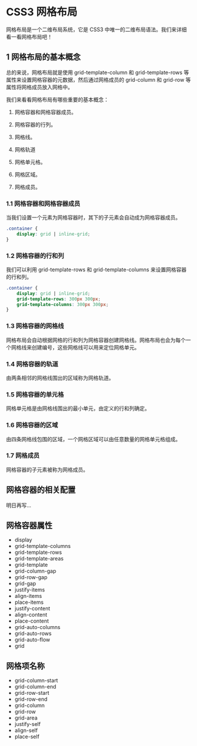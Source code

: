 # CSS3 网格布局

网格布局是一个二维布局系统，它是 CSS3 中唯一的二维布局语法。我们来详细看一看网格布局吧！

## 1 网格布局的基本概念

总的来说，网格布局就是使用 grid-template-column 和 grid-template-rows 等属性来设置网格容器的元数据，然后通过网格成员的 grid-column 和 grid-row 等属性将网格成员放入网格中。

我们来看看网格布局有哪些重要的基本概念：

1. 网格容器和网格容器成员。

2. 网格容器的行列。

3. 网格线。

4. 网格轨道

5. 网格单元格。

6. 网格区域。

7. 网格成员。

### 1.1 网格容器和网格容器成员

当我们设置一个元素为网格容器时，其下的子元素会自动成为网格容器成员。

```css
.container {
    display: grid | inline-grid;
}
```

### 1.2 网格容器的行和列

我们可以利用 grid-template-rows 和 grid-template-columns 来设置网格容器的行和列。

```css
.container {
    display: grid | inline-grid;
    grid-template-rows: 300px 300px;
    grid-template-columns: 300px 300px;
}
```

### 1.3 网格容器的网格线

网格布局会自动根据网格的行和列为网格容器创建网格线。网格布局也会为每个一个网格线来创建编号，这些网格线可以用来定位网格单元。

### 1.4 网格容器的轨道

由两条相邻的网格线围出的区域称为网格轨道。

### 1.5 网格容器的单元格

网格单元格是由网格线围出的最小单元，由定义的行和列确定。

### 1.6 网格容器的区域

由四条网格线包围的区域，一个网格区域可以由任意数量的网格单元格组成。

### 1.7 网格成员 

网格容器的子元素被称为网格成员。

## 网格容器的相关配置

明日再写...

## 网格容器属性
- display 
- grid-template-columns 
- grid-template-rows 
- grid-template-areas
- grid-template 
- grid-column-gap
- grid-row-gap 
- grid-gap 
- justify-items 
- align-items 
- place-items 
- justify-content 
- align-content 
- place-content 
- grid-auto-columns 
- grid-auto-rows 
- grid-auto-flow 
- grid
## 网格项名称
- grid-column-start 
- grid-column-end 
- grid-row-start 
- grid-row-end 
- grid-column
- grid-row 
- grid-area 
- justify-self 
- align-self 
- place-self 